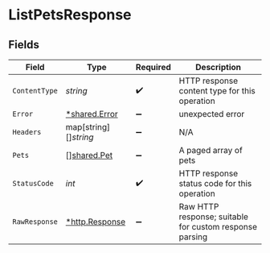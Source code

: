 # ListPetsResponse


## Fields

| Field                                                   | Type                                                    | Required                                                | Description                                             |
| ------------------------------------------------------- | ------------------------------------------------------- | ------------------------------------------------------- | ------------------------------------------------------- |
| `ContentType`                                           | *string*                                                | :heavy_check_mark:                                      | HTTP response content type for this operation           |
| `Error`                                                 | [*shared.Error](../../../pkg/models/shared/error.md)    | :heavy_minus_sign:                                      | unexpected error                                        |
| `Headers`                                               | map[string][]*string*                                   | :heavy_minus_sign:                                      | N/A                                                     |
| `Pets`                                                  | [][shared.Pet](../../../pkg/models/shared/pet.md)       | :heavy_minus_sign:                                      | A paged array of pets                                   |
| `StatusCode`                                            | *int*                                                   | :heavy_check_mark:                                      | HTTP response status code for this operation            |
| `RawResponse`                                           | [*http.Response](https://pkg.go.dev/net/http#Response)  | :heavy_minus_sign:                                      | Raw HTTP response; suitable for custom response parsing |